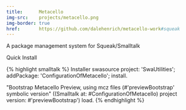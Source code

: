 ```yaml
---
title:      Metacello
img-src:    projects/metacello.png
img-border: true
href:       https://github.com/dalehenrich/metacello-work#squeak
---
```

A package management system for Squeak/Smalltalk


<a tabindex="0" class="btn btn-xs btn-primary" role="button" data-toggle="popover" title="Metacello-work Quick Install" data-target="#metacello-qi"><i class="fa fa-code"></i> Quick Install</a>

<div id="metacello-qi" class="hide">
{% highlight smalltalk %}
Installer swasource
  project: 'SwaUtilities';
  addPackage: 'ConfigurationOfMetacello';
  install.

"Bootstrap Metacello Preview, using mcz files (#'previewBootstrap' symbolic version"
((Smalltalk at: #ConfigurationOfMetacello) project version: #'previewBootstrap') load.
{% endhighlight %}
</div>